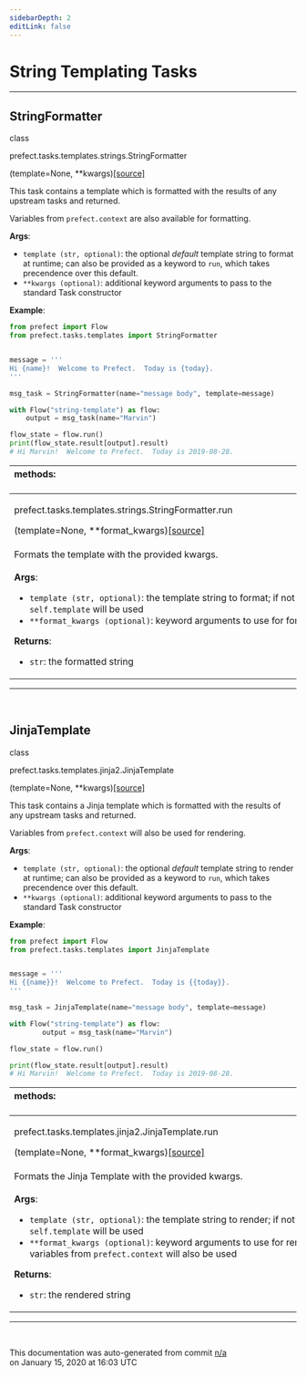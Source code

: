```yaml
---
sidebarDepth: 2
editLink: false
---
```

# String Templating Tasks
---
 ## StringFormatter
 <div class='class-sig' id='prefect-tasks-templates-strings-stringformatter'><p class="prefect-sig">class </p><p class="prefect-class">prefect.tasks.templates.strings.StringFormatter</p>(template=None, **kwargs)<span class="source"><a href="https://github.com/PrefectHQ/prefect/blob/master/src/prefect/tasks/templates/strings.py#L7">[source]</a></span></div>

This task contains a template which is formatted with the results of any upstream tasks and returned.

Variables from `prefect.context` are also available for formatting.

**Args**:     <ul class="args"><li class="args">`template (str, optional)`: the optional _default_ template string to format at runtime;         can also be provided as a keyword to `run`, which takes precendence over this default.     </li><li class="args">`**kwargs (optional)`: additional keyword arguments to pass to the         standard Task constructor</li></ul>**Example**:


```python
from prefect import Flow
from prefect.tasks.templates import StringFormatter


message = '''
Hi {name}!  Welcome to Prefect.  Today is {today}.
'''

msg_task = StringFormatter(name="message body", template=message)

with Flow("string-template") as flow:
    output = msg_task(name="Marvin")

flow_state = flow.run()
print(flow_state.result[output].result)
# Hi Marvin!  Welcome to Prefect.  Today is 2019-08-28.

```

|methods: &nbsp;&nbsp;&nbsp;&nbsp;&nbsp;&nbsp;&nbsp;&nbsp;&nbsp;&nbsp;&nbsp;&nbsp;&nbsp;&nbsp;&nbsp;&nbsp;&nbsp;&nbsp;&nbsp;&nbsp;&nbsp;&nbsp;&nbsp;&nbsp;&nbsp;&nbsp;&nbsp;&nbsp;&nbsp;&nbsp;&nbsp;&nbsp;&nbsp;&nbsp;&nbsp;&nbsp;&nbsp;&nbsp;&nbsp;&nbsp;&nbsp;&nbsp;&nbsp;&nbsp;&nbsp;&nbsp;&nbsp;&nbsp;&nbsp;&nbsp;&nbsp;&nbsp;&nbsp;&nbsp;&nbsp;&nbsp;&nbsp;&nbsp;&nbsp;&nbsp;&nbsp;&nbsp;&nbsp;&nbsp;&nbsp;&nbsp;&nbsp;&nbsp;&nbsp;&nbsp;&nbsp;&nbsp;&nbsp;&nbsp;&nbsp;&nbsp;&nbsp;&nbsp;&nbsp;&nbsp;&nbsp;&nbsp;&nbsp;&nbsp;&nbsp;&nbsp;&nbsp;&nbsp;&nbsp;&nbsp;&nbsp;&nbsp;&nbsp;&nbsp;&nbsp;&nbsp;&nbsp;&nbsp;&nbsp;&nbsp;&nbsp;&nbsp;&nbsp;&nbsp;&nbsp;&nbsp;&nbsp;&nbsp;&nbsp;&nbsp;&nbsp;&nbsp;&nbsp;&nbsp;&nbsp;&nbsp;&nbsp;&nbsp;&nbsp;&nbsp;&nbsp;&nbsp;&nbsp;&nbsp;&nbsp;&nbsp;&nbsp;&nbsp;&nbsp;&nbsp;&nbsp;&nbsp;&nbsp;&nbsp;&nbsp;&nbsp;&nbsp;&nbsp;&nbsp;&nbsp;&nbsp;&nbsp;&nbsp;&nbsp;&nbsp;&nbsp;&nbsp;&nbsp;&nbsp;&nbsp;|
|:----|
 | <div class='method-sig' id='prefect-tasks-templates-strings-stringformatter-run'><p class="prefect-class">prefect.tasks.templates.strings.StringFormatter.run</p>(template=None, **format_kwargs)<span class="source"><a href="https://github.com/PrefectHQ/prefect/blob/master/src/prefect/tasks/templates/strings.py#L46">[source]</a></span></div>
<p class="methods">Formats the template with the provided kwargs.<br><br>**Args**:     <ul class="args"><li class="args">`template (str, optional)`: the template string to format; if not         provided, `self.template` will be used     </li><li class="args">`**format_kwargs (optional)`: keyword arguments to use for formatting</li></ul>**Returns**:     <ul class="args"><li class="args">`str`: the formatted string</li></ul></p>|

---
<br>

 ## JinjaTemplate
 <div class='class-sig' id='prefect-tasks-templates-jinja2-jinjatemplate'><p class="prefect-sig">class </p><p class="prefect-class">prefect.tasks.templates.jinja2.JinjaTemplate</p>(template=None, **kwargs)<span class="source"><a href="https://github.com/PrefectHQ/prefect/blob/master/src/prefect/tasks/templates/jinja2.py#L15">[source]</a></span></div>

This task contains a Jinja template which is formatted with the results of any upstream tasks and returned.

Variables from `prefect.context` will also be used for rendering.

**Args**:     <ul class="args"><li class="args">`template (str, optional)`: the optional _default_ template string to render at runtime;         can also be provided as a keyword to `run`, which takes precendence over this default.     </li><li class="args">`**kwargs (optional)`: additional keyword arguments to pass to the         standard Task constructor</li></ul>**Example**:


```python
from prefect import Flow
from prefect.tasks.templates import JinjaTemplate


message = '''
Hi {{name}}!  Welcome to Prefect.  Today is {{today}}.
'''

msg_task = JinjaTemplate(name="message body", template=message)

with Flow("string-template") as flow:
        output = msg_task(name="Marvin")

flow_state = flow.run()

print(flow_state.result[output].result)
# Hi Marvin!  Welcome to Prefect.  Today is 2019-08-28.

```

|methods: &nbsp;&nbsp;&nbsp;&nbsp;&nbsp;&nbsp;&nbsp;&nbsp;&nbsp;&nbsp;&nbsp;&nbsp;&nbsp;&nbsp;&nbsp;&nbsp;&nbsp;&nbsp;&nbsp;&nbsp;&nbsp;&nbsp;&nbsp;&nbsp;&nbsp;&nbsp;&nbsp;&nbsp;&nbsp;&nbsp;&nbsp;&nbsp;&nbsp;&nbsp;&nbsp;&nbsp;&nbsp;&nbsp;&nbsp;&nbsp;&nbsp;&nbsp;&nbsp;&nbsp;&nbsp;&nbsp;&nbsp;&nbsp;&nbsp;&nbsp;&nbsp;&nbsp;&nbsp;&nbsp;&nbsp;&nbsp;&nbsp;&nbsp;&nbsp;&nbsp;&nbsp;&nbsp;&nbsp;&nbsp;&nbsp;&nbsp;&nbsp;&nbsp;&nbsp;&nbsp;&nbsp;&nbsp;&nbsp;&nbsp;&nbsp;&nbsp;&nbsp;&nbsp;&nbsp;&nbsp;&nbsp;&nbsp;&nbsp;&nbsp;&nbsp;&nbsp;&nbsp;&nbsp;&nbsp;&nbsp;&nbsp;&nbsp;&nbsp;&nbsp;&nbsp;&nbsp;&nbsp;&nbsp;&nbsp;&nbsp;&nbsp;&nbsp;&nbsp;&nbsp;&nbsp;&nbsp;&nbsp;&nbsp;&nbsp;&nbsp;&nbsp;&nbsp;&nbsp;&nbsp;&nbsp;&nbsp;&nbsp;&nbsp;&nbsp;&nbsp;&nbsp;&nbsp;&nbsp;&nbsp;&nbsp;&nbsp;&nbsp;&nbsp;&nbsp;&nbsp;&nbsp;&nbsp;&nbsp;&nbsp;&nbsp;&nbsp;&nbsp;&nbsp;&nbsp;&nbsp;&nbsp;&nbsp;&nbsp;&nbsp;&nbsp;&nbsp;&nbsp;&nbsp;&nbsp;&nbsp;|
|:----|
 | <div class='method-sig' id='prefect-tasks-templates-jinja2-jinjatemplate-run'><p class="prefect-class">prefect.tasks.templates.jinja2.JinjaTemplate.run</p>(template=None, **format_kwargs)<span class="source"><a href="https://github.com/PrefectHQ/prefect/blob/master/src/prefect/tasks/templates/jinja2.py#L55">[source]</a></span></div>
<p class="methods">Formats the Jinja Template with the provided kwargs.<br><br>**Args**:     <ul class="args"><li class="args">`template (str, optional)`: the template string to render; if not         provided, `self.template` will be used     </li><li class="args">`**format_kwargs (optional)`: keyword arguments to use for         rendering; note that variables from `prefect.context` will also be used</li></ul>**Returns**:     <ul class="args"><li class="args">`str`: the rendered string</li></ul></p>|

---
<br>


<p class="auto-gen">This documentation was auto-generated from commit <a href='https://github.com/PrefectHQ/prefect/commit/n/a'>n/a</a> </br>on January 15, 2020 at 16:03 UTC</p>